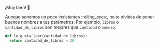 ¡Muy bien! :clap:

Aunque sonemos un poco insistentes :rolling_eyes:, no te olvides de poner buenos nombres a tus parámetros. Por ejemplo, `libros` o `cantidad_de_libros` son mejores que `cantidad` o `numero`: 

```python
def le_gusta_leer(cantidad_de_libros):
  return cantidad_de_libros > 20
```
